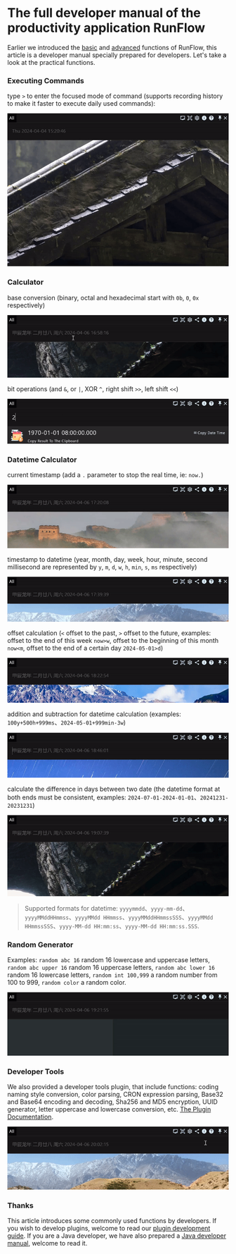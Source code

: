 # The full developer manual of the productivity application RunFlow

Earlier we introduced the [basic](runflow_basic_point.md) and [advanced](runflow_advanced_point.md) functions of RunFlow, this article is a developer manual specially prepared for developers. Let's take a look at the practical functions.

### Executing Commands

type `>` to enter the focused mode of command (supports recording history to make it faster to execute daily used commands):

![exec_command](images/exec_command.gif)

### Calculator

base conversion (binary, octal and hexadecimal start with `0b`, `0`, `0x` respectively)

![calc_binary](images/calc_binary.gif)

bit operations (and `&`, or `|`, XOR `^`, right shift `>>`, left shift `<<`)

![calc_bit](images/calc_bit.gif)

### Datetime Calculator

current timestamp (add a `.` parameter to stop the real time, ie: `now.`)

![calc_date_now](images/calc_date_now.gif)

timestamp to datetime (year, month, day, week, hour, minute, second millisecond are represented by `y`, `m`, `d`, `w`, `h`, `min`, `s`, `ms` respectively)

![calc_timestamp](images/calc_timestamp.gif)

offset calculation (`<` offset to the past, `>` offset to the future, examples: offset to the end of this week `now>w`, offset to the beginning of this month `now<m`, offset to the end of a certain day `2024-05-01>d`)

![calc_date_offset](images/calc_date_offset.gif)

addition and subtraction for datetime calculation (examples: `100y+500h+999ms`、`2024-05-01+999min-3w`)

![calc_date](images/calc_date.gif)

calculate the difference in days between two date (the datetime format at both ends must be consistent, examples: `2024-07-01-2024-01-01`、`20241231-20231231`)

![calc_day_between](images/calc_day_between.gif)

> Supported formats for datetime: `yyyymmdd`、`yyyy-mm-dd`、`yyyyMMddHHmmss`、`yyyyMMdd HHmmss`、`yyyyMMddHHmmssSSS`、`yyyyMMdd HHmmssSSS`、`yyyy-MM-dd HH:mm:ss`、`yyyy-MM-dd HH:mm:ss.SSS`.

### Random Generator

Examples: `random abc 16` random 16 lowercase and uppercase letters, `random abc upper 16` random 16 uppercase letters, `random abc lower 16` random 16 lowercase letters, `random int 100,999` a random number from 100 to 999, `random color` a random color.

![random_generator](images/random_generator.gif)

### Developer Tools

We also provided a developer tools plugin, that include functions: coding naming style conversion, color parsing, CRON expression parsing, Base32 and Base64 encoding and decoding, Sha256 and MD5 encryption, UUID generator, letter uppercase and lowercase conversion, etc. [The Plugin Documentation](https://myrest.top/store/plugin?id=top.myrest.myflow.developer).

![plugin_developer_tools](images/plugin_developer_tools.gif)

### Thanks

This article introduces some commonly used functions by developers. If you wish to develop plugins, welcome to read our [plugin development guide](https://myrest.top/guide/myflow/plugin). If you are a Java developer, we have also prepared a [Java developer manual](runflow_java_developer_point.md), welcome to read it.
